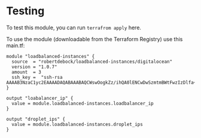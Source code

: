 # Testing

To test this module, you can run `terrafrom apply` here.

To use the module (downloadable from the Terraform Registry) use this main.tf:

```
module "loadbalanced-instances" {
  source  = "robertdebock/loadbalanced-instances/digitalocean"
  version = "1.0.7"
  amount  = 3
  ssh_key =  "ssh-rsa AAAAB3NzaC1yc2EAAAADAQABAAABAQCWswOogkZz/ihQA0lENCwDwSzmtmBWtFwzIzDlfa+eb4rBt6rZBg7enKeMqYtStI/NDneBwZUFBDIMu5zJTbvg7A60/WDhWXZmU21tZnm8K7KREFYOUndc6h//QHig6IIaIwwBZHF1NgXLtZ0qrUUlNU5JSEhDJsObMlPHtE4vFP8twPnfc7hxAnYma5+knU6qTMCDvhBE5tGJdor4UGeAhu+SwSVDloYtt1vGTmnFn8M/OD/fRMksusPefxyshJ37jpB4jY/Z9vzaNHwcj33prwl1b/xRfxr/+KRJsyq+ZKs9u2TVw9g4p+XLdfDtzZ8thR2P3x3MFrZOdFmCbo/5"
}

output "loabalancer_ip" {
  value = module.loadbalanced-instances.loadbalancer_ip
}

output "droplet_ips" {
  value = module.loadbalanced-instances.droplet_ips
}
